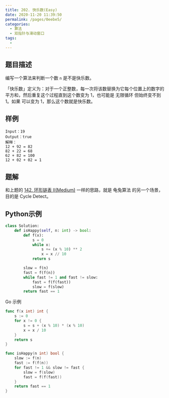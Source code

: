 ```yaml
---
title: 202. 快乐数(Easy)
date: 2020-11-20 11:39:50
permalink: /pages/0eebe5/
categories:
  - 算法
  - 双指针与滑动窗口
tags:
  - 
---
```


## 题目描述

编写一个算法来判断一个数 `n` 是不是快乐数。

「快乐数」定义为：对于一个正整数，每一次将该数替换为它每个位置上的数字的平方和，然后重复这个过程直到这个数变为 1，也可能是 无限循环 但始终变不到 1。如果 可以变为  1，那么这个数就是快乐数。

## 样例

```
Input：19
Output：true
解释：
12 + 92 = 82
82 + 22 = 68
62 + 82 = 100
12 + 02 + 02 = 1
```

## 题解

和上题的 [142. 环形链表 II(Medium)](/pages/4d5b0f/) 一样的思路，就是 龟兔算法 的另一个场景，目的是 Cycle Detect。

## Python示例

```python
class Solution:
    def isHappy(self, n: int) -> bool:
        def f(x):
            s = 0
            while x:
                s += (x % 10) ** 2
                x = x // 10
            return s

        slow = f(n)
        fast = f(f(n))
        while fast != 1 and fast != slow:
            fast = f(f(fast))
            slow = f(slow)
        return fast == 1
```

Go 示例

```go
func f(x int) int {
    s := 0 
    for x != 0 {
        s = s + (x % 10) * (x % 10)
        x = x / 10
    }
    return s 
}

func isHappy(n int) bool {
    slow := f(n)
    fast := f(f(n))
    for fast != 1 && slow != fast {
        slow = f(slow)
        fast = f(f(fast))
    }
    return fast == 1
}
```



